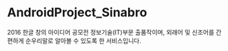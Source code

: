 # AndroidProject_Sinabro
2016 한글 창의 아이디어 공모전 정보기술(IT)부문 출품작이며, 외래어 및 신조어를 간편하게 순우리말로 알아볼 수 있도록 한 서비스입니다.
